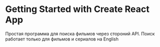 # Getting Started with Create React App

Простая программа для поиска фильмов через стороний API.
Поиск работает только для фильмов и сериалов на English
